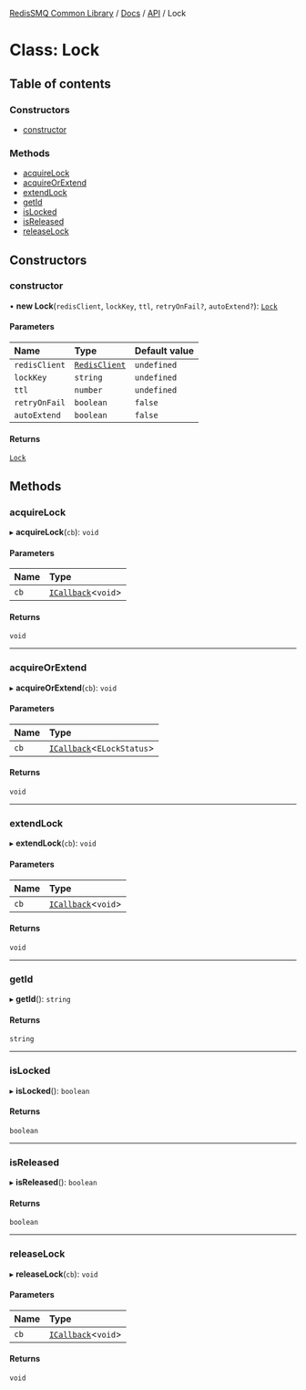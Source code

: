 [RedisSMQ Common Library](../../../README.md) / [Docs](../../README.md) / [API](../README.md) / Lock

# Class: Lock

## Table of contents

### Constructors

- [constructor](Lock.md#constructor)

### Methods

- [acquireLock](Lock.md#acquirelock)
- [acquireOrExtend](Lock.md#acquireorextend)
- [extendLock](Lock.md#extendlock)
- [getId](Lock.md#getid)
- [isLocked](Lock.md#islocked)
- [isReleased](Lock.md#isreleased)
- [releaseLock](Lock.md#releaselock)

## Constructors

### constructor

• **new Lock**(`redisClient`, `lockKey`, `ttl`, `retryOnFail?`, `autoExtend?`): [`Lock`](Lock.md)

#### Parameters

| Name | Type | Default value |
| :------ | :------ | :------ |
| `redisClient` | [`RedisClient`](RedisClient.md) | `undefined` |
| `lockKey` | `string` | `undefined` |
| `ttl` | `number` | `undefined` |
| `retryOnFail` | `boolean` | `false` |
| `autoExtend` | `boolean` | `false` |

#### Returns

[`Lock`](Lock.md)

## Methods

### acquireLock

▸ **acquireLock**(`cb`): `void`

#### Parameters

| Name | Type |
| :------ | :------ |
| `cb` | [`ICallback`](../interfaces/ICallback.md)\<`void`\> |

#### Returns

`void`

___

### acquireOrExtend

▸ **acquireOrExtend**(`cb`): `void`

#### Parameters

| Name | Type |
| :------ | :------ |
| `cb` | [`ICallback`](../interfaces/ICallback.md)\<`ELockStatus`\> |

#### Returns

`void`

___

### extendLock

▸ **extendLock**(`cb`): `void`

#### Parameters

| Name | Type |
| :------ | :------ |
| `cb` | [`ICallback`](../interfaces/ICallback.md)\<`void`\> |

#### Returns

`void`

___

### getId

▸ **getId**(): `string`

#### Returns

`string`

___

### isLocked

▸ **isLocked**(): `boolean`

#### Returns

`boolean`

___

### isReleased

▸ **isReleased**(): `boolean`

#### Returns

`boolean`

___

### releaseLock

▸ **releaseLock**(`cb`): `void`

#### Parameters

| Name | Type |
| :------ | :------ |
| `cb` | [`ICallback`](../interfaces/ICallback.md)\<`void`\> |

#### Returns

`void`
